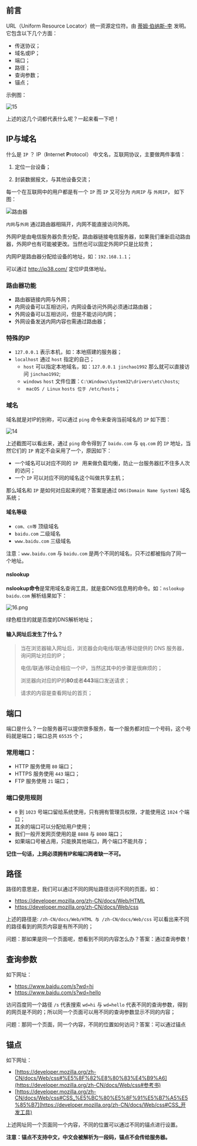 ## 前言

URL（Uniform Resource Locator）统一资源定位符。由 [蒂姆·伯纳斯-李](https://zh.wikipedia.org/wiki/蒂姆·伯纳斯-李) 发明。它包含以下几个方面：

* 传送协议；
* 域名或IP；
* 端口；
* 路径；
* 查询参数；
* 锚点；

示例图：

![15](../images/15.png)

上述的这几个词都代表什么呢？一起来看一下吧！

## IP与域名

什么是 `IP` ？ IP（**I**nternet **P**rotocol） 中文名，互联网协议，主要做两件事情：

1. 定位一台设备；

2. 封装数据报文，与其他设备交流；

每一个在互联网中的用户都是有一个 `IP` 而 `IP` 又可分为 `内网IP` 与 `外网IP`， 如下图：

![路由器](../images/route.png)

`内网`与`外网` 通过路由器相隔开，内网不能直接访问外网。

外网IP是由电信服务器负责分配，路由器链接电信服务器，如果我们重新启动路由器，外网IP也有可能被更改。当然也可以固定外网IP只是比较贵；

内网IP是路由器分配给设备的地址，如：`192.168.1.1`；

可以通过 http://ip38.com/ 定位IP具体地址。

### 路由器功能

* 路由器链接内网与外网；
* 内网设备可以互相访问，内网设备访问外网必须通过路由器；
* 外网设备可以互相访问，但是不能访问内网；
* 外网设备发送内网内容也需通过路由器；

### 特殊的IP

* `127.0.0.1` 表示本机，如：本地搭建的服务器；
* `localhost` 通过 `host` 指定的自己；
  * `host` 可以指定本地域名，如：`127.0.0.1 jinchao1992` 那么就可以直接访问 `jinchao1992`;
  * `windows` `host` 文件位置：`C:\Windows\System32\drivers\etc\hosts`;
  * ` macOS / Linux` `hosts 位于 /etc/hosts`；

### 域名

域名就是对IP的别称，可以通过 `ping` 命令来查询当前域名的 `IP`  如下图：

![14](../images/14.png) 

上述截图可以看出来，通过 `ping` 命令得到了 `baidu.com` 与 `qq.com` 的 `IP` 地址，当然它们的 `IP` 肯定不会采用了一个，原因如下：

* 一个域名可以对应不同的 `IP `  用来做负载均衡，防止一台服务器扛不住多人次的访问；
* 一个 `IP` 可以对应不同的域名这个叫做共享主机；

那么域名和 `IP` 是如何对应起来的呢？答案是通过 `DNS(Domain Name System)` 域名系统；

#### 域名等级

* `com、cn等` 顶级域名
* `baidu.com` 二级域名
* `www.baidu.com` 三级域名  

注意：`www.baidu.com` 与 `baidu.com` 是两个不同的域名，只不过都被指向了同一个地址。

#### nslookup

**nslookup命令**是常用域名查询工具，就是查DNS信息用的命令。如：`nslookup baidu.com` 解析结果如下：

![16.png](../images/16.png)

绿色框住的就是百度的DNS解析地址；

#### 输入网址后发生了什么？

> 当在浏览器输入网址后，浏览器会向电线/联通/移动提供的 DNS 服务器，询问网址对应的IP；
>
> 电信/联通/移动会相应一个IP，当然这其中的步骤是很麻烦的；
>
> 浏览器向对应的IP的**80**或者**443**端口发送请求；
>
> 请求的内容是查看网址的首页；



## 端口

端口是什么？一台服务器可以提供很多服务，每一个服务都对应一个号码，这个号码就是端口；端口总共 `65535` 个；

### 常用端口：

* HTTP 服务使用 `80` 端口；
* HTTPS 服务使用 `443` 端口；
* FTP 服务使用 `21` 端口；

### 端口使用规则

* `0` 到 `1023` 号端口留给系统使用，只有拥有管理员权限，才能使用这 `1024` 个端口；
* 其余的端口可以分配给用户使用；
* 我们一般开发网页使用的是 `8888` 与 `8080` 端口；
* 如果端口号被占用，只能换其他端口，两个端口不能共存；

**记住一句话，上网必须拥有IP和端口两者缺一不可。**

## 路径

路径的意思是，我们可以通过不同的网址路径访问不同的页面，如：

* https://developer.mozilla.org/zh-CN/docs/Web/HTML
* https://developer.mozilla.org/zh-CN/docs/Web/css

上述的路径是: `/zh-CN/docs/Web/HTML 与 /zh-CN/docs/Web/css`  可以看出来不同的路径看到的网页内容是有所不同的；

问题：那如果是同一个页面呢，想看到不同的内容怎么办？答案：通过查询参数！

## 查询参数

如下网址：

* https://www.baidu.com/s?wd=hi
* https://www.baidu.com/s?wd=hello

访问百度同一个路径 `/s` 代表搜索 `wd=hi` 与 `wd=hello` 代表不同的查询参数，得到的网页是不同的；所以同一个页面可以用不同的查询参数显示不同的内容；

问题：那同一个页面，同一个内容，不同的位置如何访问？答案：可以通过锚点

## 锚点

如下网址：

* [https://developer.mozilla.org/zh-CN/docs/Web/css#%E5%8F%82%E8%80%83%E4%B9%A6](https://developer.mozilla.org/zh-CN/docs/Web/css#参考书)
* [https://developer.mozilla.org/zh-CN/docs/Web/css#CSS_%E5%BC%80%E5%8F%91%E5%B7%A5%E5%85%B7](https://developer.mozilla.org/zh-CN/docs/Web/css#CSS_开发工具)

上述网址同一个页面同一个内容，不同的位置可以通过不同的锚点进行设置。

**注意：锚点不支持中文，中文会被解析为一段码，锚点不会传给服务器。**